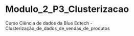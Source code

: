 # Modulo_2_P3_Clusterizacao
 Curso Ciência de dados da Blue Edtech - Clusterização_de_dados_de_vendas_de_produtos
